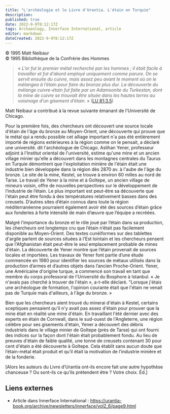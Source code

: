 ```yaml
---
title: "L'archéologie et le Livre d'Urantia. L'étain en Turquie"
description: 
published: true
date: 2022-9-9T8:12:17Z
tags: Archaeology, Innerface International, article
editor: markdown
dateCreated: 2022-9-9T8:12:17Z
---
```


<p class="v-card v-sheet theme--light gray lighten-3 px-2">© 1995 Matt Neibaur<br>© 1995 Bibliothèque de la Confrérie des Hommes</p>


> « _L’or fut le premier métal recherché par les hommes ; il était facile à travailler et fut d’abord employé uniquement comme parure. On se servit ensuite du cuivre, mais assez peu avant le moment où on le mélangea à l’étain pour faire du bronze plus dur. La découverte du mélange cuivre-étain fut faite par un Adamsonite du Turkestan, dont la mine de cuivre se trouvait être située dans les hautes terres au voisinage d’un gisement d’étain._ » ([LU 81:3.5](/fr/The_Urantia_Book/81#p3_5))

Matt Neibaur a contribué à la revue suivante émanant de l'Université de Chicago.

Pour la première fois, des chercheurs ont découvert une source locale d'étain de l'âge du bronze au Moyen-Orient, une découverte qui prouve que le métal qui a rendu possible cet alliage important n'a pas été entièrement importé de régions extérieures à la région comme on le pensait, a déclaré une université. dit l'archéologue de Chicago. Aslihan Yener, professeur adjoint à l'Institut oriental de l'université, estime qu'une mine et un ancien village minier qu'elle a découvert dans les montagnes centrales du Taurus en Turquie démontrent que l'exploitation minière de l'étain était une industrie bien développée dans la région dès 2870 av. à l'aube de l'âge du bronze. Le site de la mine, Kestel, se trouve à environ 60 milles au nord de Tarse. Le travail de Yener à la mine et à Goltepe, un ancien village de mineurs voisin, offre de nouvelles perspectives sur le développement de l’industrie de l’étain. Le plus important est peut-être sa découverte que l'étain peut être fondu à des températures relativement basses dans des creusets. D’autres sites d’étain connus dans toute la région méditerranéenne pourraient également avoir été des sources d’étain grâce aux fonderies à forte intensité de main d’œuvre que l’équipe a recréées. 

Malgré l’importance du bronze et le rôle joué par l’étain dans sa production, les chercheurs ont longtemps cru que l’étain n’était pas facilement disponible au Moyen-Orient. Des textes cunéiformes sur des tablettes d'argile parlent de sources situées à l'Est lointain et les chercheurs pensent que l'Afghanistan était peut-être le seul emplacement probable de mines d'étain. La découverte de Yener montre que l’étain provenait de sources locales et importées. Les travaux de Yener font partie d’une étude commencée en 1980 pour identifier les sources de métaux utilisés dans la production d’armes et d’autres objets dans l’ancien Proche-Orient. Yener, une Américaine d'origine turque, a commencé son travail en tant que membre du corps professoral de l'Université du Bosphore à Istanbul. « Je n'avais pas cherché à trouver de l'étain », a-t-elle déclaré. "Lorsque j'étais une archéologue de formation, l'opinion courante était que l'étain ne venait pas de Turquie mais d'ailleurs, à l'âge du bronze. »

Bien que les chercheurs aient trouvé du minerai d'étain à Kestel, certains sceptiques pensaient qu'il n'y avait pas assez d'étain pour prouver que la mine était en réalité une mine d'étain. En travaillant l'été dernier avec des experts en étain de Cornwall, dans le sud-ouest de l'Angleterre, une région célèbre pour ses gisements d'étain, Yener a découvert des débris industriels dans le village minier de Goltepe (près de Tarse) qui ont fourni des indices sur la façon dont l'étain était probablement fondu. Au lieu de preuves d'étain de faible qualité, une tonne de creusets contenant 30 pour cent d'étain a été découverte à Goltepe. Cela établit sans aucun doute que l’étain-métal était produit et qu’il était la motivation de l’industrie minière et de la fonderie.

[Alors les auteurs du Livre d’Urantia ont-ils encore fait une autre hypothèse chanceuse ? Ou sont-ils ce qu’ils prétendent être ? Votre choix. Éd.]

## Liens externes

- Article dans Innerface International : https://urantia-book.org/archive/newsletters/innerface/vol2_6/page9.html




